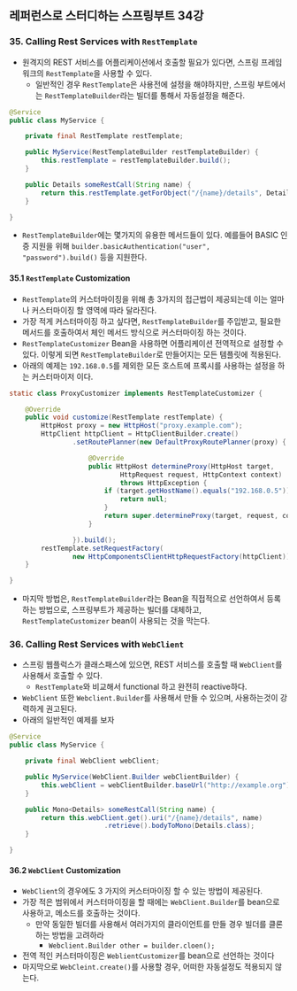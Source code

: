 ## 레퍼런스로 스터디하는 스프링부트 34강

### 35. Calling Rest Services with `RestTemplate`

* 원격지의 REST 서비스를 어플리케이션에서 호출할 필요가 있다면, 스프링 프레임워크의 `RestTemplate`을 사용할 수 있다.
  * 일반적인 경우 `RestTemplate`은 사용전에 설정을 해야하지만, 스프링 부트에서는 `RestTemplateBuilder`라는  빌더를 통해서 자동설정을 해준다.

```java
@Service
public class MyService {

	private final RestTemplate restTemplate;

	public MyService(RestTemplateBuilder restTemplateBuilder) {
		this.restTemplate = restTemplateBuilder.build();
	}

	public Details someRestCall(String name) {
		return this.restTemplate.getForObject("/{name}/details", Details.class, name);
	}

}
```

* `RestTemplateBuilder`에는 몇가지의 유용한 메서드들이 있다. 예를들어 BASIC 인증 지원을 위해 `builder.basicAuthentication("user", "password").build()` 등을 지원한다.

#### 35.1 `RestTemplate` Customization

* `RestTemplate`의 커스터마이징을 위해 총 3가지의 접근법이 제공되는데 이는 얼마나 커스터마이징 할 영역에 따라 달라진다.
* 가장 적게 커스터마이징 하고 싶다면, `RestTemplateBuilder`를 주입받고, 필요한 메서드를 호출하여서 체인 메서드 방식으로 커스터마이징 하는 것이다.
* `RestTemplateCustomizer` Bean을 사용하면 어플리케이션 전역적으로 설정할 수 있다. 이렇게 되면 `RestTemplateBuilder`로 만들어지는 모든 템플릿에 적용된다.
* 아래의 예제는 `192.168.0.5`를 제외한 모든 호스트에 프록시를 사용하는 설정을 하는 커스터마이저 이다.

```java
static class ProxyCustomizer implements RestTemplateCustomizer {

	@Override
	public void customize(RestTemplate restTemplate) {
		HttpHost proxy = new HttpHost("proxy.example.com");
		HttpClient httpClient = HttpClientBuilder.create()
				.setRoutePlanner(new DefaultProxyRoutePlanner(proxy) {

					@Override
					public HttpHost determineProxy(HttpHost target,
							HttpRequest request, HttpContext context)
							throws HttpException {
						if (target.getHostName().equals("192.168.0.5")) {
							return null;
						}
						return super.determineProxy(target, request, context);
					}

				}).build();
		restTemplate.setRequestFactory(
				new HttpComponentsClientHttpRequestFactory(httpClient));
	}

}
```

* 마지막 방법은, `RestTemplateBuilder`라는 Bean을 직접적으로 선언하여서 등록하는 방법으로, 스프링부트가 제공하는 빌더를 대체하고, `RestTemplateCustomizer` bean이 사용되는 것을 막는다.

### 36. Calling Rest Services with `WebClient`

* 스프링 웹플럭스가 클래스패스에 있으면, REST 서비스를 호출할 때 `WebClient`를 사용해서 호출할 수 있다.
  * `RestTemplate`와 비교해서 functional 하고 완전히 reactive하다.
* `WebClient` 또한 `Webclient.Builder`를 사용해서 만들 수 있으며, 사용하는것이 강력하게 권고된다.
* 아래의 일반적인 예제를 보자

```java
@Service
public class MyService {

	private final WebClient webClient;

	public MyService(WebClient.Builder webClientBuilder) {
		this.webClient = webClientBuilder.baseUrl("http://example.org").build();
	}

	public Mono<Details> someRestCall(String name) {
		return this.webClient.get().uri("/{name}/details", name)
						.retrieve().bodyToMono(Details.class);
	}

}
```

#### 36.2 `WebClient` Customization

* `WebClient`의 경우에도 3 가지의 커스터마이징 할 수 있는 방법이 제공된다.
* 가장 적은 범위에서 커스터마이징을 할 때에는 `WebClient.Builder`를 bean으로 사용하고, 메소드를 호출하는 것이다. 
  * 만약 동일한 빌더를 사용해서 여러가지의 클라이언트를 만들 경우 빌더를 클론하는 방법을 고려하라
    * `Webclient.Builder other = builder.cloen();`
* 전역 적인 커스터마이징은 `WeblientCustomizer`를 bean으로 선언하는 것이다
* 마지막으로 `WebCleint.create()`를 사용할 경우, 어떠한 자동설정도 적용되지 않는다.

